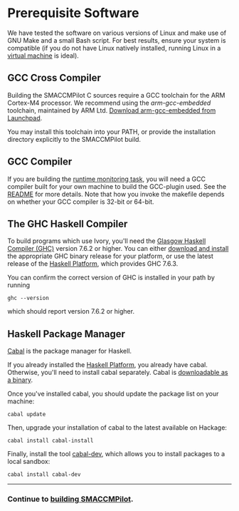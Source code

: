 # Prerequisite Software

We have tested the software on various versions of Linux and make use of GNU
Make and a small Bash script.  For best results, ensure your system is
compatible (if you do not have Linux natively installed, running Linux in a
[virtual machine][vbox] is ideal).

[vbox]: https://www.virtualbox.org/

## GCC Cross Compiler

Building the SMACCMPilot C sources require a GCC toolchain for the ARM Cortex-M4
processor. We recommend using the *arm-gcc-embedded* toolchain, maintained by
ARM Ltd. [Download arm-gcc-embedded from Launchpad][arm-gcc-embedded].

You may install this toolchain into your PATH, or provide the installation
directory explicitly to the SMACCMPilot build.

[arm-gcc-embedded]: http://launchpad.net/gcc-arm-embedded

## GCC Compiler

If you are building the [runtime monitoring task][rv-app], you will need a GCC
compiler built for your own machine to build the GCC-plugin used.  See the
[README][rv-readme] for more details.  Note that how you invoke the makefile
depends on whether your GCC compiler is 32-bit or 64-bit.

[rv-app]:
https://github.com/GaloisInc/smaccmpilot-stm32f4/tree/master/apps/sample-rtv-task
[rv-readme]: https://github.com/GaloisInc/ivory-rtverification/blob/master/README.md


## The GHC Haskell Compiler

To build programs which use Ivory, you'll need the [Glasgow Haskell Compiler
(GHC)][ghc] version 7.6.2 or higher. You can either [download and
install][ghc762] the appropriate GHC binary release for your platform, or use
the latest release of the [Haskell Platform][haskell-platform], which provides
GHC 7.6.3.

[ghc]: http://www.haskell.org/ghc/
[ghc762]: http://www.haskell.org/ghc/download_ghc_7_6_2
[haskell-platform]: http://www.haskell.org/platform/

You can confirm the correct version of GHC is installed in your path by running

```
ghc --version
```

which should report version 7.6.2 or higher.

## Haskell Package Manager

[Cabal][cabal] is the package manager for Haskell.

If you already installed the [Haskell Platform][haskell-platform], you already
have cabal. Otherwise, you'll need to install cabal separately. Cabal is
[downloadable as a binary][cabal-download].

Once you've installed cabal, you should update the package list on your machine:

```
cabal update
```

Then, upgrade your installation of cabal to the latest available on Hackage:

```
cabal install cabal-install
```

Finally, install the tool [cabal-dev][cabal-dev], which allows you to install packages to
a local sandbox:

```
cabal install cabal-dev
```

[cabal]: http://haskell.org/cabal
[cabal-download]: http://haskell.org/cabal/download.html
[smaccmpilot-build]: http://github.com/galoisinc/smaccmpilot-build
[cabal-dev]: http://hackage.haskell.org/package/cabal-dev

------------------------
### Continue to [building SMACCMPilot](build.html).
